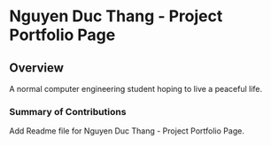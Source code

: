 # Nguyen Duc Thang - Project Portfolio Page

## Overview
A normal computer engineering student hoping to live a peaceful life.

### Summary of Contributions
Add Readme file for Nguyen Duc Thang - Project Portfolio Page.